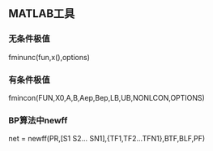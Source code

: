 ## MATLAB工具

### 无条件极值

fminunc(fun,x(),options)

### 有条件极值

fmincon(FUN,X0,A,B,Aep,Bep,LB,UB,NONLCON,OPTIONS)

### BP算法中newff

net = newff(PR,[S1 S2... SN1],{TF1,TF2...TFN1},BTF,BLF,PF)